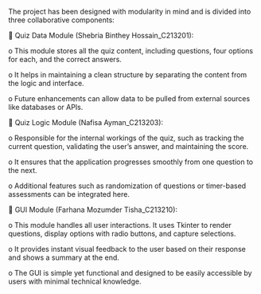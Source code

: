 The project has been designed with modularity in mind and is divided into three collaborative components:

	Quiz Data Module (Shebria Binthey Hossain_C213201):

o	This module stores all the quiz content, including questions, four options for each, and the correct answers.

o	It helps in maintaining a clean structure by separating the content from the logic and interface.

o	Future enhancements can allow data to be pulled from external sources like databases or APIs.


	Quiz Logic Module (Nafisa Ayman_C213203):

o	Responsible for the internal workings of the quiz, such as tracking the current question, validating the user’s answer, and maintaining the score.

o	It ensures that the application progresses smoothly from one question to the next.

o	Additional features such as randomization of questions or timer-based assessments can be integrated here.


	GUI Module (Farhana Mozumder Tisha_C213210):

o	This module handles all user interactions. It uses Tkinter to render questions, display options with radio buttons, and capture selections.

o	It provides instant visual feedback to the user based on their response and shows a summary at the end.

o	The GUI is simple yet functional and designed to be easily accessible by users with minimal technical knowledge.

